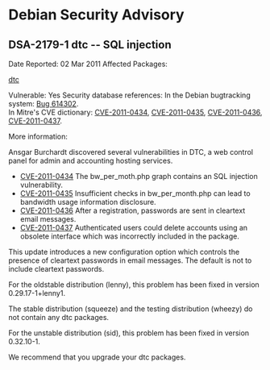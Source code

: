 
Debian Security Advisory
========================


DSA-2179-1 dtc -- SQL injection
-------------------------------



Date Reported:
02 Mar 2011
Affected Packages:

[dtc](https://packages.debian.org/src:dtc)

Vulnerable:
Yes
Security database references:
In the Debian bugtracking system: [Bug 614302](https://bugs.debian.org/cgi-bin/bugreport.cgi?bug=614302).  
In Mitre's CVE dictionary: [CVE-2011-0434](https://security-tracker.debian.org/tracker/CVE-2011-0434), [CVE-2011-0435](https://security-tracker.debian.org/tracker/CVE-2011-0435), [CVE-2011-0436](https://security-tracker.debian.org/tracker/CVE-2011-0436), [CVE-2011-0437](https://security-tracker.debian.org/tracker/CVE-2011-0437).  

More information:

Ansgar Burchardt discovered several vulnerabilities in DTC, a web
control panel for admin and accounting hosting services.


* [CVE-2011-0434](https://security-tracker.debian.org/tracker/CVE-2011-0434)
The bw\_per\_moth.php graph contains an SQL injection vulnerability.
* [CVE-2011-0435](https://security-tracker.debian.org/tracker/CVE-2011-0435)
Insufficient checks in bw\_per\_month.php can lead to bandwidth
 usage information disclosure.
* [CVE-2011-0436](https://security-tracker.debian.org/tracker/CVE-2011-0436)
After a registration, passwords are sent in cleartext
 email messages.
* [CVE-2011-0437](https://security-tracker.debian.org/tracker/CVE-2011-0437)
Authenticated users could delete accounts using an obsolete
 interface which was incorrectly included in the package.


This update introduces a new configuration option which controls the
presence of cleartext passwords in email messages. The default is not
to include cleartext passwords.


For the oldstable distribution (lenny), this problem has been fixed in
version 0.29.17-1+lenny1.


The stable distribution (squeeze) and the testing distribution
(wheezy) do not contain any dtc packages.


For the unstable distribution (sid), this problem has been fixed in
version 0.32.10-1.


We recommend that you upgrade your dtc packages.





